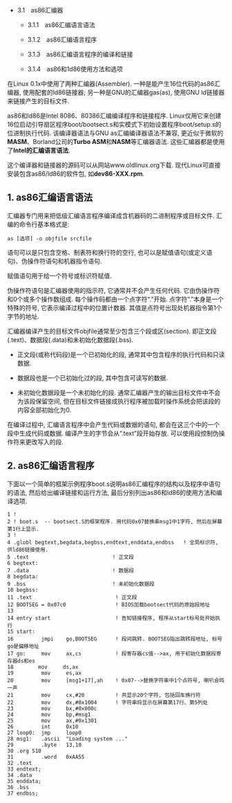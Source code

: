 - 3.1　as86汇编器
 
    - 3.1.1　as86汇编语言语法

    - 3.1.2　as86汇编语言程序

    - 3.1.3　as86汇编语言程序的编译和链接

    - 3.1.4　as86和1d86使用方法和选项
    
在Linux 0.1x中使用了两种汇编器(Assembler). 一种是能产生16位代码的as86汇编器, 使用配套的ld86链接器; 另一种是GNU的汇编器gas(as), 使用GNU ld链接器来链接产生的目标文件. 

as86和ld86是Intel 8086、80386汇编编译程序和链接程序. Linux仅用它来创建16位启动引导扇区程序boot/bootsect.s和实模式下初始设置程序boot/setup.s的位进制执行代码. 该编译器语法与GNU as汇编编译器语法不兼容, 更近似于微软的**MASM**、Borland公司的**Turbo ASM**和**NASM**等汇编器语法. 这些汇编器都是使用了**Intel的汇编语言语法**. 

这个编译器和链接器的源码可以从网站www.oldlinux.org下载. 现代Linux可直接安装包含as86/ld86的软件包, 如**dev86-XXX.rpm**. 

## 1. as86汇编语言语法

汇编器专门用来把低级汇编语言程序编译成含机器码的二进制程序或目标文件. 汇编的命令行基本格式是: 

```
as [选项] -o objfile srcfile
```

语句可以是只包含空格、制表符和换行符的空行, 也可以是赋值语句(或定义语句)、伪操作符语句和机器指令语句. 

赋值语句用于给一个符号或标识符赋值. 

伪操作符语句是汇编器使用的指示符, 它通常并不会产生任何代码. 它由伪操作符和0个或多个操作数组成. 每个操作码都由一个点字符“.”开始. 点字符“.”本身是一个特殊的符号, 它表示编译过程中的位置计数器. 其值是点符号出现处机器指令第1个字节的地址. 

汇编器编译产生的目标文件objfile通常至少包含三个段或区(section). 即正文段(.text)、数据段(.data)和未初始化数据段(.bss). 

- 正文段(或称代码段)是一个已初始化的段, 通常其中包含程序的执行代码和只读数据. 

- 数据段也是一个已初始化过的段, 其中包含可读写的数据. 

- 未初始化数据段是一个未初始化的段. 通常汇编器产生的输出目标文件中不会为该段保留空间, 但在目标文件链接成执行程序被加载时操作系统会把该段的内容全部初始化为0. 
 
在编译过程中, 汇编语言程序中会产生代码或数据的语句, 都会在这三个中的一个段中生成代码或数据. 编译产生的字节会从“.text”段开始存放. 可以使用段控制伪操作符来更改写入的段. 

## 2. as86汇编语言程序

下面以一个简单的框架示例程序boot.s说明as86汇编程序的结构以及程序中语句的语法, 然后给出编译链接和运行方法, 最后分别列出as86和ld86的使用方法和编译选项. 

```
1 !
2 ! boot.s  -- bootsect.S的框架程序. 用代码0x07替换串msg1中1字符, 然后在屏幕第1行上显示. 
3 !
4 .globl begtext,begdata,begbss,endtext,enddata,endbss   ! 全局标识符, 供ld86链接使用. 
5 .text                           ! 正文段
6 begtext:
7 .data                           ! 数据段
8 begdata:
9 .bss                            ! 未初始化数据段
10 begbss:
11 .text                           ! 正文段
12 BOOTSEG = 0x07c0                ! BIOS加载bootsect代码的原始段地址
13 
14 entry start                     ! 告知链接程序, 程序从start标号处开始执行
15 start:
16         jmpi    go,BOOTSEG      ! 段间跳转. BOOTSEG指出跳转段地址, 标号go是偏移地址
17 go:     mov     ax,cs           ! 段寄存器cs值-->ax, 用于初始化数据段寄存器ds和es
18        mov     ds,ax
19         mov     es,ax
20         mov     [msg1+17],ah    ! 0x07-->替换字符串中1个点符号, 喇叭会鸣一声
21         mov     cx,#20          ! 共显示20个字符, 包括回车换行符
22         mov     dx,#0x1004      ! 字符串将显示在屏幕第17行、第5列处
23         mov     bx,#0x000c
24         mov     bp,#msg1
25         mov     ax,#0x1301
26         int     0x10
27 loop0:  jmp     loop0
28 msg1:   .ascii  "Loading system ..."
29         .byte   13,10
30 .org 510
31         .word   0xAA55
32 .text
33 endtext;
34 .data
35 enddata;
36 .bss
37 endbss;
```


